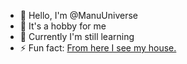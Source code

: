 - 👋 Hello, I'm @ManuUniverse
- 👀 It's a hobby for me
- 🌱 Currently I'm still learning
- ⚡ Fun fact: [From here I see my house.](https://github.com/ManuUniverso)

<!---
ManuUniverso/ManuUniverso is a ✨ special ✨ repository because its `README.md` (this file) appears on your GitHub profile.
You can click the Preview link to take a look at your changes.
--->
